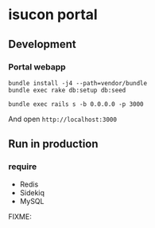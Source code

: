 # isucon portal

## Development

### Portal webapp

```
bundle install -j4 --path=vendor/bundle
bundle exec rake db:setup db:seed
```

```
bundle exec rails s -b 0.0.0.0 -p 3000
```

And open `http://localhost:3000`

## Run in production

### require

* Redis
* Sidekiq
* MySQL

FIXME:
